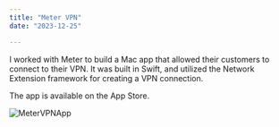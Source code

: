 ```yaml
---
title: "Meter VPN"
date: "2023-12-25"

---
```


I worked with Meter to build a Mac app that allowed their customers to connect to their VPN. It was built in Swift, and utilized the Network Extension framework for creating a VPN connection. 

The app is available on the App Store.

![MeterVPNApp](/post_assets/meter/meter_vpn_main_screenshot.png)
